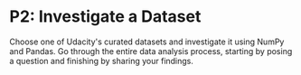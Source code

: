 
# P2: Investigate a Dataset
Choose one of Udacity's curated datasets and investigate it using NumPy and Pandas. Go through the entire data analysis process, starting by posing a question and finishing by sharing your findings.
